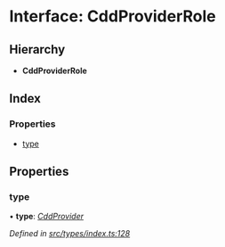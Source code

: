 # Interface: CddProviderRole

## Hierarchy

* **CddProviderRole**

## Index

### Properties

* [type](cddproviderrole.md#type)

## Properties

###  type

• **type**: *[CddProvider](../enums/roletype.md#cddprovider)*

*Defined in [src/types/index.ts:128](https://github.com/PolymathNetwork/polymesh-sdk/blob/c77f6a3e/src/types/index.ts#L128)*
